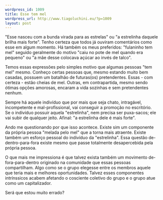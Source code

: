 ```yaml
--- 
wordpress_id: 1009
title: Esse tem mel
wordpress_url: http://www.tiagoluchini.eu/?p=1009
layout: post
---
```

"Esse nasceu com a bunda virada para as estrelas" ou "a estrelinha daquele brilha mais forte". Tenho certeza que todos já ouviram comentários como esse em algum momento. Há também os meus preferidos: "fulaninho tem mel" seguido geralmente do motivo "caiu no pote de mel quando era pequeno" ou "a mãe desse colocava açúcar ao invés de talco".

Temos essas expressões pelo simples motivo que algumas pessoas "tem mel" mesmo. Conheço certas pessoas que, mesmo estando muito bem casadas, possuem um batalhão de futuras(os) pretendentes. Essas - com certeza - estão cheias de mel. Outras, em contrapartida, mesmo sendo ótimas opções amorosas, encaram a vida sozinhas e sem pretendentes nenhum.

Sempre há aquele indivíduo que por mais que seja chato, intragável, incompetente e mal-profissional, vai conseguir a promoção no escritório. Se o indivíduo possuir aquela "estrelinha", nem precisa ser puxa-sacos; ele vai subir de qualquer jeito. Afinal: "a estrelinha dele é mais forte".

Ando me questionando por que isso acontece. Existe sim um componente da própria pessoa "melada pelo mel" que a torna mais atraente. Existe também um esforço pessoal do indivíduo da "estrelinha". Essa questão de-dentro-para-fora existe mesmo que passe totalmente desapercebida pela própria pessoa.

O que mais me impressiona é que talvez exista também um movimento de-fora-para-dentro originado na comunidade que essas pessoas compartilham. Algo como se o grupo elegesse entre os membros aquele que teria mais e melhores oportunidades. Talvez esses componentes intrínssicos acabem afetando o cosciente coletivo do grupo e o grupo atue como um capitalizador.

Será que estou muito errado?
